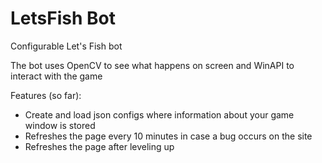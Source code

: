 # LetsFish Bot

Configurable Let's Fish bot

The bot uses OpenCV to see what happens on screen and WinAPI to interact with the game


Features (so far):
- Create and load json configs where information about your game window is stored
- Refreshes the page every 10 minutes in case a bug occurs on the site
- Refreshes the page after leveling up



